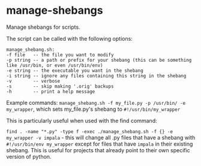 # manage-shebangs
Manage shebangs for scripts.

The script can be called with the following options:
```
manage_shebang.sh:
-f file   -- the file you want to modify
-p string -- a path or prefix for your shebang (this can be something like /usr/bin, or even /usr/bin/env)
-e string -- the executable you want in the shebang
-i string -- ignore any files containing this string in the shebang
-v        -- verbose
-s        -- skip making '.orig' backups
-h        -- print a help message
```
Example commands: `manage_shebang.sh -f my_file.py -p /usr/bin/ -e my_wrapper`, which sets my_file.py's shebang to `#!/usr/bin/my_wrapper`


This is particularly useful when used with the find command:

`find . -name "*.py" -type f -exec ./manage_shebang.sh -f {} -e my_wrapper -v impala` - this will change all .py files that have a shebang with `#!/usr/bin/env my_wrapper` except for files that have `impala` in their existing shebang. This is useful for projects that already point to their own specific version of python.
